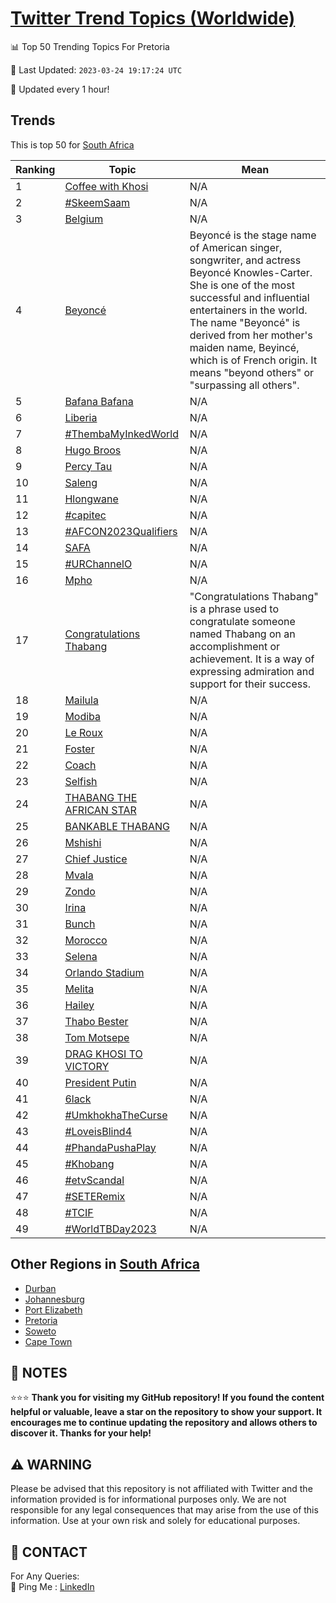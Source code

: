[Twitter Trend Topics (Worldwide)](https://github.com/ErcinDedeoglu/Twitter-Trend-Topics)
==========


📊 Top 50 Trending Topics For Pretoria

📆 Last Updated: `2023-03-24 19:17:24 UTC`

🔧 Updated every 1 hour!


## Trends

This is top 50 for [South Africa](</South Africa>)

| Ranking | Topic | Mean |
| ------- | ------------ | ------------ |
| 1 | [Coffee with Khosi](http://twitter.com/search?q=Coffee+with+Khosi) | N/A |
| 2 | [#SkeemSaam](http://twitter.com/search?q=%23SkeemSaam) | N/A |
| 3 | [Belgium](http://twitter.com/search?q=Belgium) | N/A |
| 4 | [Beyoncé](http://twitter.com/search?q=Beyonc%c3%a9) | Beyoncé is the stage name of American singer, songwriter, and actress Beyoncé Knowles-Carter. She is one of the most successful and influential entertainers in the world. The name "Beyoncé" is derived from her mother's maiden name, Beyincé, which is of French origin. It means "beyond others" or "surpassing all others". |
| 5 | [Bafana Bafana](http://twitter.com/search?q=Bafana+Bafana) | N/A |
| 6 | [Liberia](http://twitter.com/search?q=Liberia) | N/A |
| 7 | [#ThembaMyInkedWorld](http://twitter.com/search?q=%23ThembaMyInkedWorld) | N/A |
| 8 | [Hugo Broos](http://twitter.com/search?q=Hugo+Broos) | N/A |
| 9 | [Percy Tau](http://twitter.com/search?q=Percy+Tau) | N/A |
| 10 | [Saleng](http://twitter.com/search?q=Saleng) | N/A |
| 11 | [Hlongwane](http://twitter.com/search?q=Hlongwane) | N/A |
| 12 | [#capitec](http://twitter.com/search?q=%23capitec) | N/A |
| 13 | [#AFCON2023Qualifiers](http://twitter.com/search?q=%23AFCON2023Qualifiers) | N/A |
| 14 | [SAFA](http://twitter.com/search?q=SAFA) | N/A |
| 15 | [#URChannelO](http://twitter.com/search?q=%23URChannelO) | N/A |
| 16 | [Mpho](http://twitter.com/search?q=Mpho) | N/A |
| 17 | [Congratulations Thabang](http://twitter.com/search?q=Congratulations+Thabang) | "Congratulations Thabang" is a phrase used to congratulate someone named Thabang on an accomplishment or achievement. It is a way of expressing admiration and support for their success. |
| 18 | [Mailula](http://twitter.com/search?q=Mailula) | N/A |
| 19 | [Modiba](http://twitter.com/search?q=Modiba) | N/A |
| 20 | [Le Roux](http://twitter.com/search?q=Le+Roux) | N/A |
| 21 | [Foster](http://twitter.com/search?q=Foster) | N/A |
| 22 | [Coach](http://twitter.com/search?q=Coach) | N/A |
| 23 | [Selfish](http://twitter.com/search?q=Selfish) | N/A |
| 24 | [THABANG THE AFRICAN STAR](http://twitter.com/search?q=THABANG+THE+AFRICAN+STAR) | N/A |
| 25 | [BANKABLE THABANG](http://twitter.com/search?q=BANKABLE+THABANG) | N/A |
| 26 | [Mshishi](http://twitter.com/search?q=Mshishi) | N/A |
| 27 | [Chief Justice](http://twitter.com/search?q=Chief+Justice) | N/A |
| 28 | [Mvala](http://twitter.com/search?q=Mvala) | N/A |
| 29 | [Zondo](http://twitter.com/search?q=Zondo) | N/A |
| 30 | [Irina](http://twitter.com/search?q=Irina) | N/A |
| 31 | [Bunch](http://twitter.com/search?q=Bunch) | N/A |
| 32 | [Morocco](http://twitter.com/search?q=Morocco) | N/A |
| 33 | [Selena](http://twitter.com/search?q=Selena) | N/A |
| 34 | [Orlando Stadium](http://twitter.com/search?q=Orlando+Stadium) | N/A |
| 35 | [Melita](http://twitter.com/search?q=Melita) | N/A |
| 36 | [Hailey](http://twitter.com/search?q=Hailey) | N/A |
| 37 | [Thabo Bester](http://twitter.com/search?q=Thabo+Bester) | N/A |
| 38 | [Tom Motsepe](http://twitter.com/search?q=Tom+Motsepe) | N/A |
| 39 | [DRAG KHOSI TO VICTORY](http://twitter.com/search?q=DRAG+KHOSI+TO+VICTORY) | N/A |
| 40 | [President Putin](http://twitter.com/search?q=President+Putin) | N/A |
| 41 | [6lack](http://twitter.com/search?q=6lack) | N/A |
| 42 | [#UmkhokhaTheCurse](http://twitter.com/search?q=%23UmkhokhaTheCurse) | N/A |
| 43 | [#LoveisBlind4](http://twitter.com/search?q=%23LoveisBlind4) | N/A |
| 44 | [#PhandaPushaPlay](http://twitter.com/search?q=%23PhandaPushaPlay) | N/A |
| 45 | [#Khobang](http://twitter.com/search?q=%23Khobang) | N/A |
| 46 | [#etvScandal](http://twitter.com/search?q=%23etvScandal) | N/A |
| 47 | [#SETERemix](http://twitter.com/search?q=%23SETERemix) | N/A |
| 48 | [#TCIF](http://twitter.com/search?q=%23TCIF) | N/A |
| 49 | [#WorldTBDay2023](http://twitter.com/search?q=%23WorldTBDay2023) | N/A |



## Other Regions in [South Africa](</South Africa>)

* [Durban](</South Africa/Durban.md>)
* [Johannesburg](</South Africa/Johannesburg.md>)
* [Port Elizabeth](</South Africa/Port Elizabeth.md>)
* [Pretoria](</South Africa/Pretoria.md>)
* [Soweto](</South Africa/Soweto.md>)
* [Cape Town](</South Africa/Cape Town.md>)



## 📝 NOTES

⭐⭐⭐ **Thank you for visiting my GitHub repository! If you found the content helpful or valuable, leave a star on the repository to show your support. It encourages me to continue updating the repository and allows others to discover it. Thanks for your help!**


## ⚠️ WARNING

Please be advised that this repository is not affiliated with Twitter and the information provided is for informational purposes only. We are not responsible for any legal consequences that may arise from the use of this information. Use at your own risk and solely for educational purposes.


## 📨 CONTACT

 For Any Queries:  
            🏓 Ping Me : [LinkedIn](https://www.linkedin.com/in/ercindedeoglu/)
